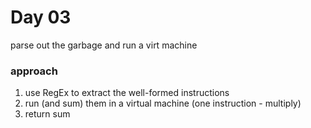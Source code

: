 # Day 03

parse out the garbage and run a virt machine

### approach

1. use RegEx to extract the well-formed instructions
2. run (and sum) them in a virtual machine (one instruction - multiply)
3. return sum